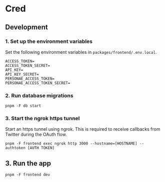 # Cred

## Development

### 1. Set up the environment variables

Set the following environment variables in `packages/frontend/.env.local`.

```
ACCESS_TOKEN=
ACCESS_TOKEN_SECRET=
API_KEY=
API_KEY_SECRET=
PERSONAE_ACCESS_TOKEN=
PERSONAE_ACCESS_TOKEN_SECRET=
```

### 2. Run database migrations

```
pnpm -F db start
```

### 3. Start the ngrok https tunnel

Start an https tunnel using ngrok. This is required to receive callbacks from Twitter during the OAuth flow.

```
pnpm -F frontend exec ngrok http 3000 --hostname=[HOSTNAME] --authtoken [AUTH TOKEN]
```

## 3. Run the app

```
pnpm -F frontend dev
```
